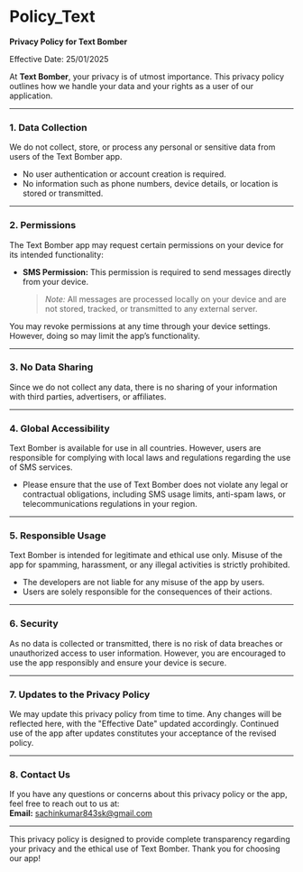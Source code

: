 # Policy_Text

**Privacy Policy for Text Bomber**  

Effective Date: 25/01/2025

At **Text Bomber**, your privacy is of utmost importance. This privacy policy outlines how we handle your data and your rights as a user of our application.

---

### **1. Data Collection**
We do not collect, store, or process any personal or sensitive data from users of the Text Bomber app.  
- No user authentication or account creation is required.
- No information such as phone numbers, device details, or location is stored or transmitted.

---

### **2. Permissions**
The Text Bomber app may request certain permissions on your device for its intended functionality:  
- **SMS Permission:** This permission is required to send messages directly from your device.  
  > *Note:* All messages are processed locally on your device and are not stored, tracked, or transmitted to any external server.  

You may revoke permissions at any time through your device settings. However, doing so may limit the app’s functionality.

---

### **3. No Data Sharing**
Since we do not collect any data, there is no sharing of your information with third parties, advertisers, or affiliates.

---

### **4. Global Accessibility**
Text Bomber is available for use in all countries. However, users are responsible for complying with local laws and regulations regarding the use of SMS services.  
- Please ensure that the use of Text Bomber does not violate any legal or contractual obligations, including SMS usage limits, anti-spam laws, or telecommunications regulations in your region.

---

### **5. Responsible Usage**
Text Bomber is intended for legitimate and ethical use only. Misuse of the app for spamming, harassment, or any illegal activities is strictly prohibited.  
- The developers are not liable for any misuse of the app by users.  
- Users are solely responsible for the consequences of their actions.

---

### **6. Security**
As no data is collected or transmitted, there is no risk of data breaches or unauthorized access to user information. However, you are encouraged to use the app responsibly and ensure your device is secure.

---

### **7. Updates to the Privacy Policy**
We may update this privacy policy from time to time. Any changes will be reflected here, with the "Effective Date" updated accordingly. Continued use of the app after updates constitutes your acceptance of the revised policy.

---

### **8. Contact Us**
If you have any questions or concerns about this privacy policy or the app, feel free to reach out to us at:  
**Email:** sachinkumar843sk@gmail.com  

---

This privacy policy is designed to provide complete transparency regarding your privacy and the ethical use of Text Bomber. Thank you for choosing our app!
